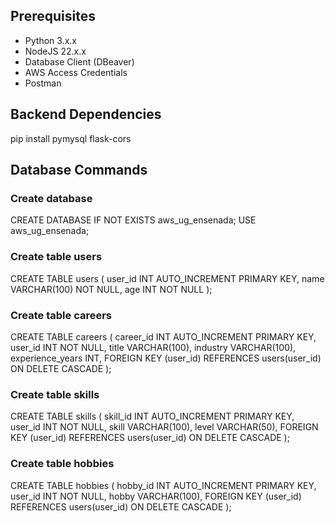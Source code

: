 ## Prerequisites
- Python 3.x.x
- NodeJS 22.x.x
- Database Client (DBeaver)
- AWS Access Credentials
- Postman

## Backend Dependencies
pip install pymysql flask-cors

## Database Commands
### Create database
CREATE DATABASE IF NOT EXISTS aws_ug_ensenada;
USE aws_ug_ensenada;

### Create table users
CREATE TABLE users (
    user_id INT AUTO_INCREMENT PRIMARY KEY,
    name VARCHAR(100) NOT NULL,
    age INT NOT NULL
);

### Create table careers
CREATE TABLE careers (
    career_id INT AUTO_INCREMENT PRIMARY KEY,
    user_id INT NOT NULL,
    title VARCHAR(100),
    industry VARCHAR(100),
    experience_years INT,
    FOREIGN KEY (user_id) REFERENCES users(user_id) ON DELETE CASCADE
);

### Create table skills
CREATE TABLE skills (
    skill_id INT AUTO_INCREMENT PRIMARY KEY,
    user_id INT NOT NULL,
    skill VARCHAR(100),
    level VARCHAR(50),
    FOREIGN KEY (user_id) REFERENCES users(user_id) ON DELETE CASCADE
);

### Create table hobbies
CREATE TABLE hobbies (
    hobby_id INT AUTO_INCREMENT PRIMARY KEY,
    user_id INT NOT NULL,
    hobby VARCHAR(100),
    FOREIGN KEY (user_id) REFERENCES users(user_id) ON DELETE CASCADE
);
